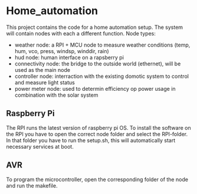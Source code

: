 # Home_automation

This project contains the code for a home automation setup. The system will contain nodes with each a different function.
Node types:
- weather node: a RPI + MCU node to measure weather conditions (temp, hum, vco, press, windsp, winddir, rain)
- hud node: human interface on a rapsberry pi
- connectivity node: the bridge to the outside world (ethernet), will be used as the main node
- controller node: interraction with the existing domotic system to control and measure light status
- power meter node: used to determin efficiency op power usage in combination with the solar system

## Raspberry Pi
The RPI runs the latest version of raspberry pi OS. To install the software on the RPI you have to open the correct node folder and select the RPI-folder. In that folder you have to run the setup.sh, this will automatically start necessary services at boot.

## AVR
To program the microcontroller, open the corresponding folder of the node and run the makefile.